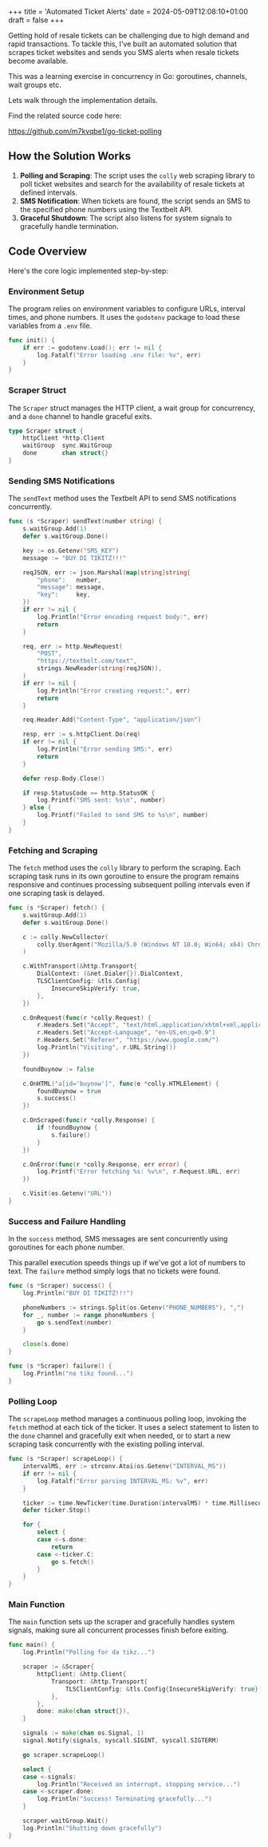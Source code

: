 +++
title = 'Automated Ticket Alerts'
date = 2024-05-09T12:08:10+01:00
draft = false
+++

Getting hold of resale tickets can be challenging due to high demand and rapid transactions. To tackle this, I've built an automated solution that scrapes ticket websites and sends you SMS alerts when resale tickets become available.

This was a learning exercise in concurrency in Go: goroutines, channels, wait groups etc.

Lets walk through the implementation details.

Find the related source code here:

https://github.com/m7kvqbe1/go-ticket-polling

## How the Solution Works

1. **Polling and Scraping**: The script uses the `colly` web scraping library to poll ticket websites and search for the availability of resale tickets at defined intervals.
2. **SMS Notification**: When tickets are found, the script sends an SMS to the specified phone numbers using the Textbelt API.
3. **Graceful Shutdown**: The script also listens for system signals to gracefully handle termination.

## Code Overview

Here's the core logic implemented step-by-step:

### Environment Setup

The program relies on environment variables to configure URLs, interval times, and phone numbers. It uses the `godotenv` package to load these variables from a `.env` file.

```go
func init() {
    if err := godotenv.Load(); err != nil {
        log.Fatalf("Error loading .env file: %v", err)
    }
}
```

### Scraper Struct

The `Scraper` struct manages the HTTP client, a wait group for concurrency, and a `done` channel to handle graceful exits.

```go
type Scraper struct {
    httpClient *http.Client
    waitGroup  sync.WaitGroup
    done       chan struct{}
}
```

### Sending SMS Notifications

The `sendText` method uses the Textbelt API to send SMS notifications concurrently.

```go
func (s *Scraper) sendText(number string) {
    s.waitGroup.Add(1)
    defer s.waitGroup.Done()

    key := os.Getenv("SMS_KEY")
    message := "BUY DI TIKITZ!!!"

    reqJSON, err := json.Marshal(map[string]string{
        "phone":   number,
        "message": message,
        "key":     key,
    })
    if err != nil {
        log.Println("Error encoding request body:", err)
        return
    }

    req, err := http.NewRequest(
        "POST",
        "https://textbelt.com/text",
        strings.NewReader(string(reqJSON)),
    )
    if err != nil {
        log.Println("Error creating request:", err)
        return
    }

    req.Header.Add("Content-Type", "application/json")

    resp, err := s.httpClient.Do(req)
    if err != nil {
        log.Println("Error sending SMS:", err)
        return
    }

    defer resp.Body.Close()

    if resp.StatusCode == http.StatusOK {
        log.Printf("SMS sent: %s\n", number)
    } else {
        log.Printf("Failed to send SMS to %s\n", number)
    }
}
```

### Fetching and Scraping

The `fetch` method uses the `colly` library to perform the scraping. Each scraping task runs in its own goroutine to ensure the program remains responsive and continues processing subsequent polling intervals even if one scraping task is delayed.

```go
func (s *Scraper) fetch() {
    s.waitGroup.Add(1)
    defer s.waitGroup.Done()

    c := colly.NewCollector(
        colly.UserAgent("Mozilla/5.0 (Windows NT 10.0; Win64; x64) Chrome/91.0.4472.124 Safari/537.36"),
    )

    c.WithTransport(&http.Transport{
        DialContext: (&net.Dialer{}).DialContext,
        TLSClientConfig: &tls.Config{
            InsecureSkipVerify: true,
        },
    })

    c.OnRequest(func(r *colly.Request) {
        r.Headers.Set("Accept", "text/html,application/xhtml+xml,application/xml;q=0.9")
        r.Headers.Set("Accept-Language", "en-US,en;q=0.9")
        r.Headers.Set("Referer", "https://www.google.com/")
        log.Println("Visiting", r.URL.String())
    })

    foundBuynow := false

    c.OnHTML("a[id='buynow']", func(e *colly.HTMLElement) {
        foundBuynow = true
        s.success()
    })

    c.OnScraped(func(r *colly.Response) {
        if !foundBuynow {
            s.failure()
        }
    })

    c.OnError(func(r *colly.Response, err error) {
        log.Printf("Error fetching %s: %v\n", r.Request.URL, err)
    })

    c.Visit(os.Getenv("URL"))
}
```

### Success and Failure Handling

In the `success` method, SMS messages are sent concurrently using goroutines for each phone number.

This parallel execution speeds things up if we've got a lot of numbers to text. The `failure` method simply logs that no tickets were found.

```go
func (s *Scraper) success() {
    log.Println("BUY DI TIKITZ!!!")

    phoneNumbers := strings.Split(os.Getenv("PHONE_NUMBERS"), ",")
    for _, number := range phoneNumbers {
        go s.sendText(number)
    }

    close(s.done)
}

func (s *Scraper) failure() {
    log.Println("no tikz found...")
}
```

### Polling Loop

The `scrapeLoop` method manages a continuous polling loop, invoking the `fetch` method at each tick of the ticker. It uses a select statement to listen to the `done` channel and gracefully exit when needed, or to start a new scraping task concurrently with the existing polling interval.

```go
func (s *Scraper) scrapeLoop() {
    intervalMS, err := strconv.Atoi(os.Getenv("INTERVAL_MS"))
    if err != nil {
        log.Fatalf("Error parsing INTERVAL_MS: %v", err)
    }

    ticker := time.NewTicker(time.Duration(intervalMS) * time.Millisecond)
    defer ticker.Stop()

    for {
        select {
        case <-s.done:
            return
        case <-ticker.C:
            go s.fetch()
        }
    }
}
```

### Main Function

The `main` function sets up the scraper and gracefully handles system signals, making sure all concurrent processes finish before exiting.

```go
func main() {
    log.Println("Polling for da tikz...")

    scraper := &Scraper{
        httpClient: &http.Client{
            Transport: &http.Transport{
                TLSClientConfig: &tls.Config{InsecureSkipVerify: true},
            },
        },
        done: make(chan struct{}),
    }

    signals := make(chan os.Signal, 1)
    signal.Notify(signals, syscall.SIGINT, syscall.SIGTERM)

    go scraper.scrapeLoop()

    select {
    case <-signals:
        log.Println("Received an interrupt, stopping service...")
    case <-scraper.done:
        log.Println("Success! Terminating gracefully...")
    }

    scraper.waitGroup.Wait()
    log.Println("Shutting down gracefully")
}
```
